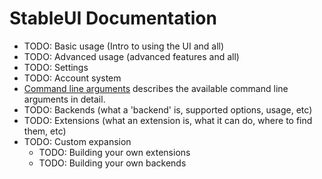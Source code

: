 # StableUI Documentation

- TODO: Basic usage (Intro to using the UI and all)
- TODO: Advanced usage (advanced features and all)
- TODO: Settings
- TODO: Account system
- [Command line arguments](/docs/Command%20Line%20Arguments.md) describes the available command line arguments in detail.
- TODO: Backends (what a 'backend' is, supported options, usage, etc)
- TODO: Extensions (what an extension is, what it can do, where to find them, etc)
- TODO: Custom expansion
    - TODO: Building your own extensions
    - TODO: Building your own backends
